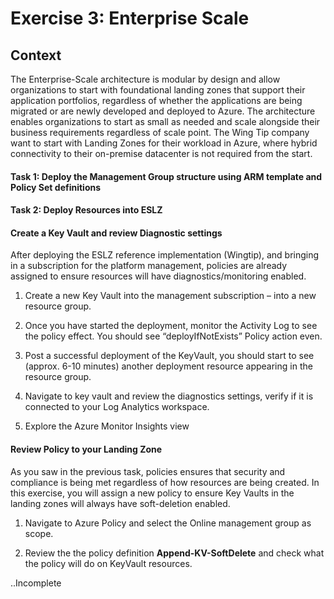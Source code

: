 # Exercise 3: Enterprise Scale

## Context

The Enterprise-Scale architecture is modular by design and allow organizations to start with foundational landing zones that support their application portfolios, regardless of whether the applications are being migrated or are newly developed and deployed to Azure. The architecture enables organizations to start as small as needed and scale alongside their business requirements regardless of scale point.
The Wing Tip company want to start with Landing Zones for their workload in Azure, where hybrid connectivity to their on-premise datacenter is not required from the start. 

#### Task 1: Deploy the Management Group structure using ARM template and Policy Set definitions

#### Task 2: Deploy Resources into ESLZ

#### Create a Key Vault and review Diagnostic settings

After deploying the ESLZ reference implementation (Wingtip), and bringing in a subscription for the platform management, policies are already assigned to ensure resources will have diagnostics/monitoring enabled.

1. Create a new Key Vault into the management subscription – into a new resource group.

2. Once you have started the deployment, monitor the Activity Log to see the policy effect. You should see “deployIfNotExists” Policy action even. 

3. Post a successful deployment of the KeyVault, you should start to see (approx. 6-10 minutes) another deployment resource appearing in the resource group.

4. Navigate to key vault and review the diagnostics settings, verify  if it is connected to your Log Analytics workspace.

5. Explore the Azure Monitor Insights view

#### Review Policy to your Landing Zone

As you saw in the previous task, policies ensures that security and compliance is being met regardless of how resources are being created. In this exercise, you will assign a new policy to ensure Key Vaults in the landing zones will always have soft-deletion enabled.

1. Navigate to Azure Policy and select the Online management group as scope.

2. Review the the policy definition **Append-KV-SoftDelete** and check what the policy will do on KeyVault resources.


..Incomplete
